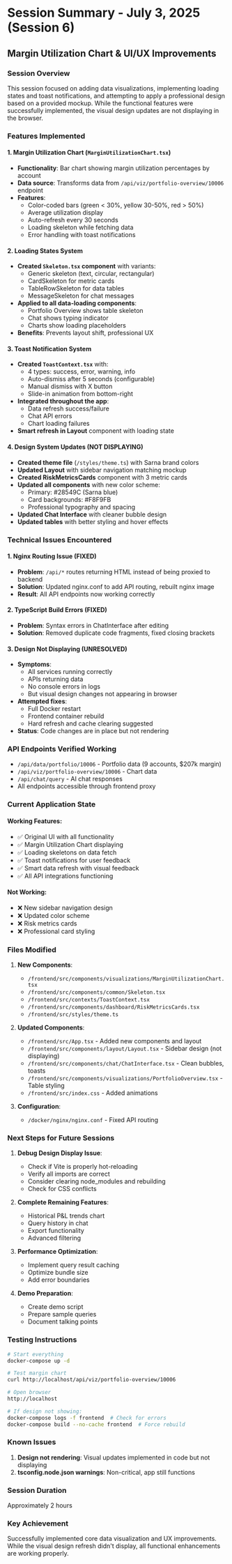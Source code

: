 # Session Summary - July 3, 2025 (Session 6)

## Margin Utilization Chart & UI/UX Improvements

### Session Overview
This session focused on adding data visualizations, implementing loading states and toast notifications, and attempting to apply a professional design based on a provided mockup. While the functional features were successfully implemented, the visual design updates are not displaying in the browser.

### Features Implemented

#### 1. Margin Utilization Chart (`MarginUtilizationChart.tsx`)
- **Functionality**: Bar chart showing margin utilization percentages by account
- **Data source**: Transforms data from `/api/viz/portfolio-overview/10006` endpoint
- **Features**:
  - Color-coded bars (green < 30%, yellow 30-50%, red > 50%)
  - Average utilization display
  - Auto-refresh every 30 seconds
  - Loading skeleton while fetching data
  - Error handling with toast notifications

#### 2. Loading States System
- **Created `Skeleton.tsx` component** with variants:
  - Generic skeleton (text, circular, rectangular)
  - CardSkeleton for metric cards
  - TableRowSkeleton for data tables
  - MessageSkeleton for chat messages
- **Applied to all data-loading components**:
  - Portfolio Overview shows table skeleton
  - Chat shows typing indicator
  - Charts show loading placeholders
- **Benefits**: Prevents layout shift, professional UX

#### 3. Toast Notification System
- **Created `ToastContext.tsx`** with:
  - 4 types: success, error, warning, info
  - Auto-dismiss after 5 seconds (configurable)
  - Manual dismiss with X button
  - Slide-in animation from bottom-right
- **Integrated throughout the app**:
  - Data refresh success/failure
  - Chat API errors
  - Chart loading failures
- **Smart refresh in Layout** component with loading state

#### 4. Design System Updates (NOT DISPLAYING)
- **Created theme file** (`/styles/theme.ts`) with Sarna brand colors
- **Updated Layout** with sidebar navigation matching mockup
- **Created RiskMetricsCards** component with 3 metric cards
- **Updated all components** with new color scheme:
  - Primary: #28549C (Sarna blue)
  - Card backgrounds: #F8F9FB
  - Professional typography and spacing
- **Updated Chat Interface** with cleaner bubble design
- **Updated tables** with better styling and hover effects

### Technical Issues Encountered

#### 1. Nginx Routing Issue (FIXED)
- **Problem**: `/api/*` routes returning HTML instead of being proxied to backend
- **Solution**: Updated nginx.conf to add API routing, rebuilt nginx image
- **Result**: All API endpoints now working correctly

#### 2. TypeScript Build Errors (FIXED)
- **Problem**: Syntax errors in ChatInterface after editing
- **Solution**: Removed duplicate code fragments, fixed closing brackets

#### 3. Design Not Displaying (UNRESOLVED)
- **Symptoms**: 
  - All services running correctly
  - APIs returning data
  - No console errors in logs
  - But visual design changes not appearing in browser
- **Attempted fixes**:
  - Full Docker restart
  - Frontend container rebuild
  - Hard refresh and cache clearing suggested
- **Status**: Code changes are in place but not rendering

### API Endpoints Verified Working
- `/api/data/portfolio/10006` - Portfolio data (9 accounts, $207k margin)
- `/api/viz/portfolio-overview/10006` - Chart data
- `/api/chat/query` - AI chat responses
- All endpoints accessible through frontend proxy

### Current Application State

#### Working Features:
- ✅ Original UI with all functionality
- ✅ Margin Utilization Chart displaying
- ✅ Loading skeletons on data fetch
- ✅ Toast notifications for user feedback
- ✅ Smart data refresh with visual feedback
- ✅ All API integrations functioning

#### Not Working:
- ❌ New sidebar navigation design
- ❌ Updated color scheme
- ❌ Risk metrics cards
- ❌ Professional card styling

### Files Modified
1. **New Components**:
   - `/frontend/src/components/visualizations/MarginUtilizationChart.tsx`
   - `/frontend/src/components/common/Skeleton.tsx`
   - `/frontend/src/contexts/ToastContext.tsx`
   - `/frontend/src/components/dashboard/RiskMetricsCards.tsx`
   - `/frontend/src/styles/theme.ts`

2. **Updated Components**:
   - `/frontend/src/App.tsx` - Added new components and layout
   - `/frontend/src/components/layout/Layout.tsx` - Sidebar design (not displaying)
   - `/frontend/src/components/chat/ChatInterface.tsx` - Clean bubbles, toasts
   - `/frontend/src/components/visualizations/PortfolioOverview.tsx` - Table styling
   - `/frontend/src/index.css` - Added animations

3. **Configuration**:
   - `/docker/nginx/nginx.conf` - Fixed API routing

### Next Steps for Future Sessions

1. **Debug Design Display Issue**:
   - Check if Vite is properly hot-reloading
   - Verify all imports are correct
   - Consider clearing node_modules and rebuilding
   - Check for CSS conflicts

2. **Complete Remaining Features**:
   - Historical P&L trends chart
   - Query history in chat
   - Export functionality
   - Advanced filtering

3. **Performance Optimization**:
   - Implement query result caching
   - Optimize bundle size
   - Add error boundaries

4. **Demo Preparation**:
   - Create demo script
   - Prepare sample queries
   - Document talking points

### Testing Instructions
```bash
# Start everything
docker-compose up -d

# Test margin chart
curl http://localhost/api/viz/portfolio-overview/10006

# Open browser
http://localhost

# If design not showing:
docker-compose logs -f frontend  # Check for errors
docker-compose build --no-cache frontend  # Force rebuild
```

### Known Issues
1. **Design not rendering**: Visual updates implemented in code but not displaying
2. **tsconfig.node.json warnings**: Non-critical, app still functions

### Session Duration
Approximately 2 hours

### Key Achievement
Successfully implemented core data visualization and UX improvements. While the visual design refresh didn't display, all functional enhancements are working properly.